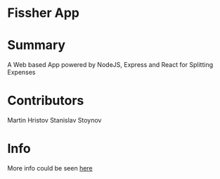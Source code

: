 Fissher App
===

# Summary
A Web based App powered by NodeJS, Express and React for Splitting Expenses

# Contributors
Martin Hristov
Stanislav Stoynov

# Info

More info could be seen [here](https://docs.google.com/document/d/1szJN_XNXjNZeKhdOHOo4a51cvtx5yCKYFMz28_TFAzo/edit?usp=sharing)
